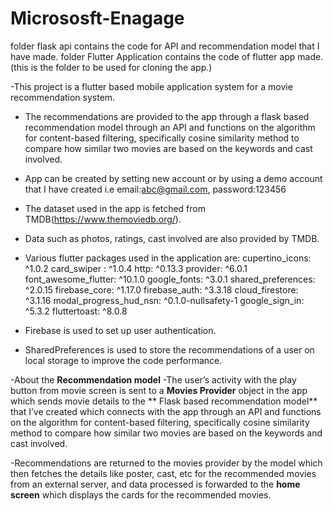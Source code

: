 # Micrososft-Enagage
folder flask api contains the code for API and recommendation model that I have made.
folder Flutter Application contains the code of flutter app made.(this is the folder to be used for cloning the app.)

-This project is a flutter based mobile application system for a movie recommendation system.

- The recommendations are provided to the app through a flask based recommendation model through an API and functions on the algorithm for content-based filtering, specifically cosine similarity method to compare how similar two movies are based on the keywords and cast involved.
- App can be created by setting new account or by using a demo account that I have created i.e email:abc@gmail.com, password:123456

- The dataset used in the app is fetched from TMDB(https://www.themoviedb.org/).
- Data such as photos, ratings, cast involved are also provided by TMDB.



- Various flutter packages used in the application are:
  cupertino_icons: ^1.0.2
  card_swiper : ^1.0.4
  http: ^0.13.3
  provider: ^6.0.1
  font_awesome_flutter: ^10.1.0
  google_fonts: ^3.0.1
  shared_preferences: ^2.0.15
  firebase_core: ^1.17.0
  firebase_auth: ^3.3.18
  cloud_firestore: ^3.1.16
  modal_progress_hud_nsn: ^0.1.0-nullsafety-1
  google_sign_in: ^5.3.2
  fluttertoast: ^8.0.8


- Firebase is used to set up user authentication.
- SharedPreferences is used to store the recommendations of a user on local storage to improve the code performance.


-About the **Recommendation model**
-The user’s activity with the play button from movie screen is sent to a **Movies Provider** object in the app which sends movie details to the ** Flask based recommendation model** that I’ve created which connects with the app through an API and functions on the algorithm for content-based filtering, specifically cosine similarity method to compare how similar two movies are based on the keywords and cast involved.

-Recommendations are returned to the movies provider by the model which then fetches the details like poster, cast, etc for the recommended movies from an external server, and data processed is forwarded to the **home screen** which displays the cards for the recommended movies.

